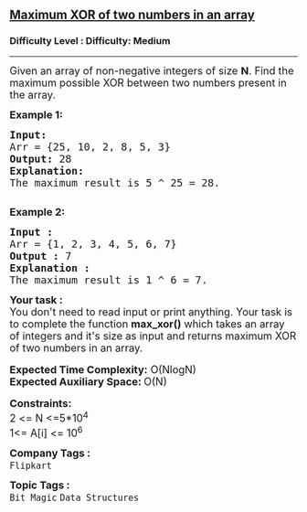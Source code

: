 <h2><a href="https://www.geeksforgeeks.org/problems/maximum-xor-of-two-numbers-in-an-array/1?page=5&company=Flipkart&difficulty=Medium&sortBy=submissions">Maximum XOR of two numbers in an array</a></h2><h3>Difficulty Level : Difficulty: Medium</h3><hr><div class="problems_problem_content__Xm_eO"><p><span style="font-size:18px">Given an array&nbsp;of non-negative integers of size&nbsp;<strong>N</strong>. Find the maximum possible XOR between two numbers present in the array. </span></p>

<p><strong><span style="font-size:18px">Example 1:</span></strong></p>

<pre><strong><span style="font-size:18px">Input:</span></strong>
<span style="font-size:18px">Arr = {25, 10, 2, 8, 5, 3}</span>
<span style="font-size:18px"><strong>Output:</strong> 28</span>
<strong><span style="font-size:18px">Explanation:</span></strong>
<span style="font-size:18px">The maximum result is 5 ^ 25 = 28.</span>

</pre>

<p><strong><span style="font-size:18px">Example 2:</span></strong></p>

<pre><strong><span style="font-size:18px">Input :</span></strong>
<span style="font-size:18px">Arr = {1, 2, 3, 4, 5, 6, 7}</span>
<span style="font-size:18px"><strong>Output :</strong> 7</span>
<strong><span style="font-size:18px">Explanation :</span></strong>
<span style="font-size:18px">The maximum result is 1 ^ 6 = 7.</span></pre>

<div><strong><span style="font-size:18px">Your task :</span></strong></div>

<div><span style="font-size:18px">You don't need to read input or print anything. Your task is to complete the function <strong>max_xor()</strong> which takes an array of integers and it's size as input and returns maximum XOR of two numbers in an array.</span></div>

<div>&nbsp;</div>

<div><span style="font-size:18px"><strong>Expected Time Complexity:</strong> O(NlogN)</span></div>

<div><span style="font-size:18px"><strong>Expected Auxiliary Space: </strong>O(N)</span></div>

<div>&nbsp;</div>

<div><strong><span style="font-size:18px">Constraints:</span></strong></div>

<div><span style="font-size:18px">2 &lt;= N &lt;=5*10<sup>4</sup></span></div>

<div><span style="font-size:18px">1&lt;= A[i] &lt;= 10<sup>6</sup></span></div>
</div><p><span style=font-size:18px><strong>Company Tags : </strong><br><code>Flipkart</code>&nbsp;<br><p><span style=font-size:18px><strong>Topic Tags : </strong><br><code>Bit Magic</code>&nbsp;<code>Data Structures</code>&nbsp;